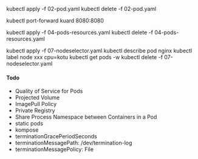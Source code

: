 kubectl apply -f 02-pod.yaml
kubectl delete -f 02-pod.yaml

kubectl port-forward kuard 8080:8080

kubectl apply -f 04-pods-resources.yaml
kubectl delete -f 04-pods-resources.yaml

kubectl apply -f 07-nodeselector.yaml
kubectl describe pod nginx
kubectl label node xxx cpu=kotu
kubectl get pods -w
kubectl delete -f 07-nodeselector.yaml

#### Todo
- Quality of Service for Pods
- Projected Volume
- ImagePull Policy
- Private Registry
- Share Process Namespace between Containers in a Pod
- static pods
- kompose
- terminationGracePeriodSeconds
- terminationMessagePath: /dev/termination-log
- terminationMessagePolicy: File
